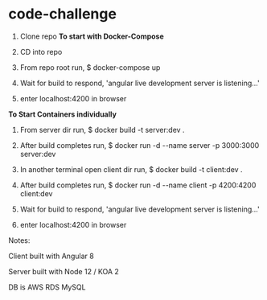 # code-challenge
1. Clone repo
<strong>To start with Docker-Compose</strong>
1. CD into repo

2. From repo root run, $ docker-compose up

3. Wait for build to respond, 'angular live development server is listening...'

4. enter localhost:4200 in browser

<strong>To Start Containers individually</strong>
1. From server dir run, $ docker build -t server:dev .

2. After build completes run, $ docker run -d --name server -p 3000:3000 server:dev

3. In another terminal open client dir run, $ docker build -t client:dev .

4. After build completes run, $ docker run -d --name client -p 4200:4200 client:dev

6. Wait for build to respond, 'angular live development server is listening...'

7. enter localhost:4200 in browser

Notes:

Client built with Angular 8

Server built with Node 12 / KOA 2

DB is AWS RDS MySQL
